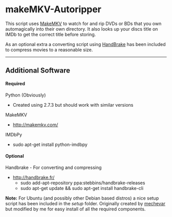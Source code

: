 makeMKV-Autoripper
==================

This script uses [MakeMKV](http://makemkv.com/) to watch for and rip DVDs or BDs that you own automagically into their own directory.
It also looks up your discs title on IMDb to get the correct title before storing.

As an optional extra a converting script using [HandBrake](http://handbrake.fr/) has been included to compress movies to a reasonable size.

<hr>

## Additional Software
#### Required

Python (Obviously)
* Created using 2.7.3 but should work with similar versions

MakeMKV
* http://makemkv.com/

IMDbPy
* sudo apt-get install python-imdbpy

#### Optional

Handbrake - For converting and compressing
* http://handbrake.fr/
    * sudo add-apt-repository ppa:stebbins/handbrake-releases
    * sudo apt-get update && sudo apt-get install handbrake-cli

**Note:** For Ubuntu (and possibly other Debian based distros) a nice setup script has been included in the *setup* folder.
    Originally created by [mechevar](http://www.makemkv.com/forum2/viewtopic.php?f=3&t=5266) but modified by me for easy install of all the required components.